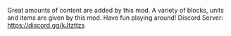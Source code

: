 Great amounts of content are added by this mod.
A variety of blocks, units and items are given by this mod.
Have fun playing around!
Discord Server: https://discord.gg/kJtzttzs
